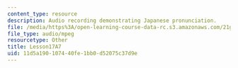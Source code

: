 ```yaml
---
content_type: resource
description: Audio recording demonstrating Japanese pronunciation.
file: /media/https%3A/open-learning-course-data-rc.s3.amazonaws.com/21g-504-japanese-iv-spring-2009/11d5a190107440fe1bb0d52075c37d9e_Lesson17A7.mp3
file_type: audio/mpeg
resourcetype: Other
title: Lesson17A7
uid: 11d5a190-1074-40fe-1bb0-d52075c37d9e
---
```

